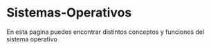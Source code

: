 # Sistemas-Operativos
En esta pagina puedes encontrar distintos conceptos y funciones del sistema operativo
